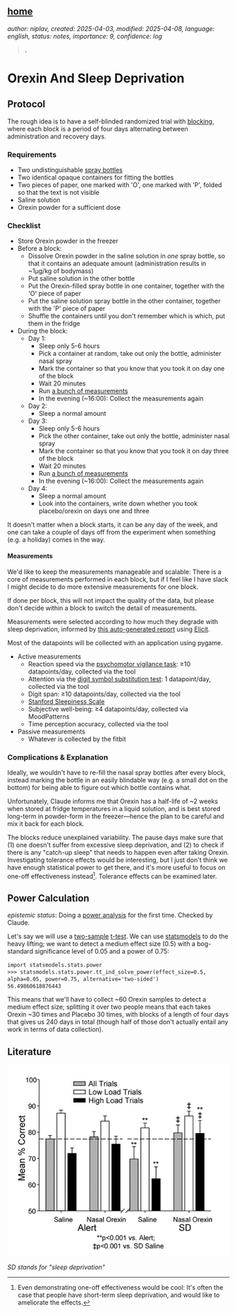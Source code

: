 [home](./index.md)
------------------

*author: niplav, created: 2025-04-03, modified: 2025-04-08, language: english, status: notes, importance: 9, confidence: log*

> __.__

Orexin And Sleep Deprivation
===============================

Protocol
---------

The rough idea is to have a self-blinded randomized trial with
[blocking](https://en.wikipedia.org/wiki/Blocking_\(statistics\)), where
each block is a period of four days alternating between administration
and recovery days.

### Requirements

* Two undistinguishable [spray bottles](https://en.wikipedia.org/wiki/Spray_Bottle)
* Two identical opaque containers for fitting the bottles
* Two pieces of paper, one marked with 'O', one marked with 'P', folded so that the text is not visible
* Saline solution
* Orexin powder for a sufficient dose<!--TODO: ask Claude/read papers to figure out sufficient dose and dissolution!-->

### Checklist

* Store Orexin powder in the freezer
* Before a block:
	* Dissolve Orexin powder in the saline solution in *one* spray bottle, so that it contains an adequate amount (administration results in ~1μg/kg of bodymass)
	* Put saline solution in the other bottle
	* Put the Orexin-filled spray bottle in one container, together with the 'O' piece of paper
	* Put the saline solution spray bottle in the other container, together with the 'P' piece of paper
	* Shuffle the containers until you don't remember which is which, put them in the fridge
* During the block:
	* Day 1:
		* Sleep only 5-6 hours
		* Pick a container at random, take out only the bottle, administer nasal spray
		* Mark the container so that you know that you took it on day one of the block
		* Wait 20 minutes
		* Run [a bunch of measurements](#Measurements)
		* In the evening (~16:00): Collect the measurements again
	* Day 2:
		* Sleep a normal amount
	* Day 3:
		* Sleep only 5-6 hours
		* Pick the other container, take out only the bottle, administer nasal spray
		* Mark the container so that you know that you took it on day three of the block
		* Wait 20 minutes
		* Run [a bunch of measurements](#Measurements)
		* In the evening (~16:00): Collect the measurements again
	* Day 4:
		* Sleep a normal amount
		* Look into the containers, write down whether you took placebo/orexin on days one and three

It doesn't matter when a block starts, it can be any day of the week,
and one can take a couple of days off from the experiment when something
(e.g. a holiday) comes in the way.

#### Measurements

We'd like to keep the measurements manageable and scalable: There is a
core of measurements performed in each block, but if I feel like I have
slack I might decide to do more extensive measurements for one block.

If done per block, this will not impact the quality of the data, but
please don't decide within a block to switch the detail of measurements.

Measurements were selected according to how much they
degrade with sleep deprivation, informed by [this auto-generated
report](./doc/orexin/impact_of_sleep_deprivation_on_psychological_metrics_elicit_2025.pdf)
using [Elicit](https://elicit.org/).

Most of the datapoints will be collected with an application using
pygame<!--TODO: link-->.

* Active measurements
	* Reaction speed via the [psychomotor vigilance task](https://en.wikipedia.org/wiki/Psychomotor_vigilance_task): ≥10 datapoints/day, collected via the tool
	* Attention via the [digit symbol substitution test](https://en.wikipedia.org/wiki/Digit_symbol_substitution_test): 1 datapoint/day, collected via the tool
	* Digit span: ≥10 datapoints/day, collected via the tool
	* [Stanford Sleepiness Scale](https://en.wikipedia.org/wiki/Stanford_Sleepiness_Scale)
	* Subjective well-being: ≥4 datapoints/day, collected via MoodPatterns
	* Time perception accuracy, collected via the tool
* Passive measurements
	* Whatever is collected by the fitbit

### Complications & Explanation

Ideally, we wouldn't have to re-fill the nasal spray bottles after
every block, instead marking the bottle in an easily blindable way
(e.g. a small dot on the bottom) for being able to figure out which
bottle contains what.

Unfortunately, Claude informs me that Orexin has a half-life of ~2 weeks
when stored at fridge temperatures in a liquid solution, and is best
stored long-term in powder-form in the freezer—hence the plan to be careful
and mix it back for each block.

The blocks reduce unexplained variability. The pause days make sure that
(1) one doesn't suffer from excessive sleep deprivation, and (2) to check
if there is any "catch-up sleep" that needs to happen even after taking
Orexin. Investigating tolerance effects would be interesting, but I just
don't think we have enough statistical power to get there, and it's more
useful to focus on one-off effectiveness instead[^1]. Tolerance effects
can be examined later.

Power Calculation
------------------

*epistemic status*: Doing a [power
analysis](https://en.wikipedia.org/wiki/Power_calculation#Power_analysis)
for the first time. Checked by Claude.

Let's say we will use a
[two-sample](https://en.wikipedia.org/wiki/Two-sample_hypothesis_testing)
[t-test](https://en.wikipedia.org/wiki/Student's_t-test). We can use
[statsmodels](https://www.statsmodels.org/) to do the heavy lifting; we
want to detect a medium effect size (0.5) with a bog-standard significance
level of 0.05 and a power of 0.75:

	import statsmodels.stats.power
	>>> statsmodels.stats.power.tt_ind_solve_power(effect_size=0.5, alpha=0.05, power=0.75, alternative='two-sided')
	56.49860618876443

This means that we'll have to collect ~60 Orexin samples to detect a
medium effect size; splitting it over two people means that each takes
Orexin ~30 times and Placebo 30 times, with blocks of a length of four
days that gives us 240 days in total (though half of those don't actually
entail any work in terms of data collection).

Literature
-----------

![](./img/orexin/monkeys.png)

*SD stands for "sleep deprivation"*

[^1]: Even demonstrating one-off effectiveness would be cool: It's often the case that people have short-term sleep deprivation, and would like to ameliorate the effects.
